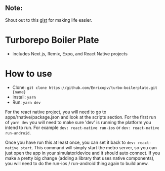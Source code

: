 ## Note:
Shout out to this [gist](https://gist.github.com/sibelius/8ca62bab78ee9644ae5caffb9f1b1ef4) for making life easier. 

# Turborepo Boiler Plate

- Includes Next.js, Remix, Expo, and React Native projects

# How to use

- Clone: `git clone https://github.com/Enricopv/turbo-boilerplate.git {name}`
- Install: `yarn`
- Run: `yarn dev`

For the react native project, you will need to go to apps/rnative/package.json and look at the scripts section. For the first run of `yarn dev` you will need to make sure 'dev' is running the platform you intend to run. For example `dev: react-native run-ios` or `dev: react-native run-android`.

Once you have run this at least once, you can set it back to `dev: react-native start`. This command will simply start the metro server, so you can just open the app in your simulator/device and it should auto connect. If you make a pretty big change (adding a library that uses native components), you will need to do the run-ios / run-android thing again to build anew.
